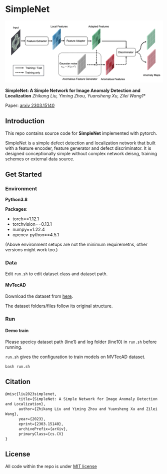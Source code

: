 # SimpleNet


![](imgs/cover.png)

**SimpleNet: A Simple Network for Image Anomaly Detection and Localization**
*Zhikang Liu, Yiming Zhou, Yuansheng Xu, Zilei Wang1**

Paper: [arxiv 2303.15140](https://arxiv.org/pdf/2303.15140.pdf)

##  Introduction

This repo contains source code for **SimpleNet** implemented with pytorch.

SimpleNet is a simple defect detection and localization network that built with a feature encoder, feature generator and defect discriminator. It is designed conceptionally simple without complex network deisng, training schemes or external data source.

## Get Started 

### Environment 

**Python3.8**

**Packages**:
- torch==1.12.1
- torchvision==0.13.1
- numpy==1.22.4
- opencv-python==4.5.1

(Above environment setups are not the minimum requiremetns, other versions might work too.)


### Data

Edit `run.sh` to edit dataset class and dataset path.

#### MvTecAD

Download the dataset from [here](https://www.mvtec.com/company/research/datasets/mvtec-ad/).

The dataset folders/files follow its original structure.

### Run

#### Demo train

Please specicy dataset path (line1) and log folder (line10) in `run.sh` before running.

`run.sh` gives the configuration to train models on MVTecAD dataset.
```
bash run.sh
```

## Citation
```
@misc{liu2023simplenet,
      title={SimpleNet: A Simple Network for Image Anomaly Detection and Localization}, 
      author={Zhikang Liu and Yiming Zhou and Yuansheng Xu and Zilei Wang},
      year={2023},
      eprint={2303.15140},
      archivePrefix={arXiv},
      primaryClass={cs.CV}
}
```

## License

All code within the repo is under [MIT license](https://mit-license.org/)